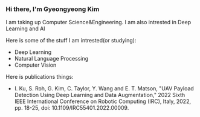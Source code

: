 ### Hi there, I'm Gyeongyeong Kim

I am taking up Computer Science&Engineering. I am also intrested in Deep Learning and AI

Here is some of the stuff I am intrested(or studying):
+ Deep Learning
+ Natural Language Processing
+ Computer Vision

Here is publications things:
+ I. Ku, S. Roh, G. Kim, C. Taylor, Y. Wang and E. T. Matson, "UAV Payload Detection Using Deep Learning and Data Augmentation," 2022 Sixth IEEE International Conference on Robotic Computing (IRC), Italy, 2022, pp. 18-25, doi: 10.1109/IRC55401.2022.00009.

